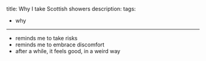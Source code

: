 title: Why I take Scottish showers
description:
tags:
- why
---

- reminds me to take risks
- reminds me to embrace discomfort
- after a while, it feels good, in a weird way
